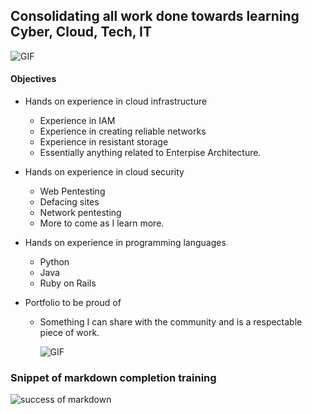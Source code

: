 ## Consolidating all work done towards learning Cyber, Cloud, Tech, IT

<img align="center" alt="GIF" src="https://media.giphy.com/media/4lsBBIvwGyTo4/giphy.gif" />

#### Objectives 

* Hands on experience in cloud infrastructure
  * Experience in IAM
  * Experience in creating reliable networks
  * Experience in resistant storage
  * Essentially anything related to Enterpise Architecture.
    
* Hands on experience in cloud security
  * Web Pentesting
  * Defacing sites
  * Network pentesting
  * More to come as I learn more.
    
* Hands on experience in programming languages
  * Python
  * Java
  * Ruby on Rails
    
* Portfolio to be proud of
  * Something I can share with the community and is a respectable piece of work.
 
    <img alt="GIF" src="https://media.giphy.com/media/lkK7hFTOp1s4g/giphy.gif" />
 

### Snippet of markdown completion training    

 ![success of markdown][recentaccomplishment]

[recentaccomplishment]:https://github.com/IshaqSiddiqui/Revolutionary/assets/100017925/fb24bd9d-81e6-4537-8709-11360df90bc2







